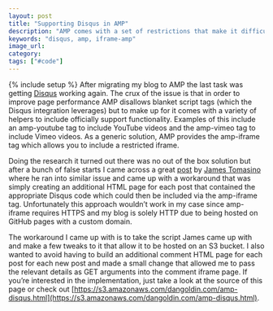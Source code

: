 ```yaml
---
layout: post
title: "Supporting Disqus in AMP"
description: "AMP comes with a set of restrictions that make it difficult to get Disqus comments integrated. There's a pretty simple way of doing it using amp-iframe and S3."
keywords: "disqus, amp, iframe-amp"
image_url:
category:
tags: ["#code"]
---
```

{% include setup %}
After migrating my blog to AMP the last task was getting [Disqus](https://disqus.com/) working again. The crux of the issue is that in order to improve page performance AMP disallows blanket script tags (which the Disqus integration leverages) but to make up for it comes with a variety of helpers to include officially support functionality. Examples of this include an amp-youtube tag to include YouTube videos and the amp-vimeo tag to include Vimeo videos. As a generic solution, AMP provides the amp-iframe tag which allows you to include a restricted iframe.

Doing the research it turned out there was no out of the box solution but after a bunch of false starts I came across a great [post](https://labs.tomasino.org/disqus-in-amp) by [James Tomasino](https://twitter.com/mr_ino) where he ran into similar issue and came up with a workaround that was simply creating an additional HTML page for each post that contained the appropriate Disqus code which could then be included via the amp-iframe tag. Unfortunately this approach wouldn’t work in my case since amp-iframe requires HTTPS and my blog is solely HTTP due to being hosted on GitHub pages with a custom domain.

The workaround I came up with is to take the script James came up with and make a few tweaks to it that allow it to be hosted on an S3 bucket. I also wanted to avoid having to build an additional comment HTML page for each post for each new post and made a small change that allowed me to pass the relevant details as GET arguments into the comment iframe page. If you’re interested in the implementation, just take a look at the source of this page or check out [https://s3.amazonaws.com/dangoldin.com/amp-disqus.html](https://s3.amazonaws.com/dangoldin.com/amp-disqus.html).
